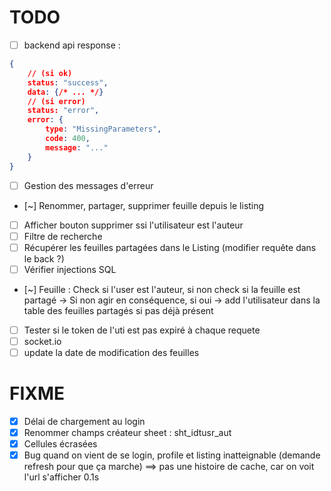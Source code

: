 # TODO
- [ ] backend api response :
```json
{
    // (si ok)
    status: "success",
    data: {/* ... */}
    // (si error)
    status: "error",
    error: {
        type: "MissingParameters",
        code: 400,
        message: "..."
    }
}
```
- [ ] Gestion des messages d'erreur
- [~] Renommer, partager, supprimer feuille depuis le listing
- [ ] Afficher bouton supprimer ssi l'utilisateur est l'auteur
- [ ] Filtre de recherche
- [ ] Récupérer les feuilles partagées dans le Listing (modifier requête dans le back ?)
- [ ] Vérifier injections SQL
- [~] Feuille : Check si l'user est l'auteur, si non check si la feuille est partagé -> Si non agir en conséquence, si oui -> add l'utilisateur dans la table des feuilles partagés si pas déjà présent
- [ ] Tester si le token de l'uti est pas expiré à chaque requete
- [ ] socket.io
- [ ] update la date de modification des feuilles

# FIXME
- [x] Délai de chargement au login
- [x] Renommer champs créateur sheet : sht_idtusr_aut
- [x] Cellules écrasées
- [x] Bug quand on vient de se login, profile et listing inatteignable (demande refresh pour que ça marche) ==> pas une histoire de cache, car on voit l'url s'afficher 0.1s